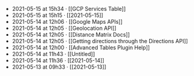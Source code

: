 - 2021-05-15 at 15h34 · [[GCP Services Table]]
- 2021-05-15 at 15h15 · [[2021-05-15]]
- 2021-05-14 at 12h06 · [[Google Maps APIs]]
- 2021-05-14 at 12h05 · [[Geolocation API]]
- 2021-05-14 at 12h05 · [[Distance Matrix Docs]]
- 2021-05-14 at 12h05 · [[Getting directions through the Directions API]]
- 2021-05-14 at 12h00 · [[Advanced Tables Plugin Help]]
- 2021-05-14 at 11h43 · [[Untitled]]
- 2021-05-14 at 11h36 · [[2021-05-14]]
- 2021-05-13 at 09h33 · [[2021-05-13]]
